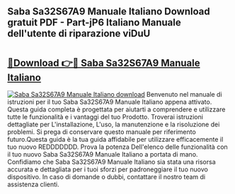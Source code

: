 ## Saba Sa32S67A9 Manuale Italiano Download gratuit PDF - Part-jP6 Italiano Manuale dell'utente di riparazione viDuU

# <h2><a href="http://dfdmos.blite.top/?on=Saba+Sa32S67A9+Manuale+Italiano">🔗Download 👉🔴 Saba Sa32S67A9 Manuale Italiano</a></h2>

[![Saba Sa32S67A9 Manuale Italiano download](https://i.imgur.com/lujVjoI.png)](http://dfdmos.blite.top/?on=Saba+Sa32S67A9+Manuale+Italiano)
Benvenuto nel manuale di istruzioni per il tuo Saba Sa32S67A9 Manuale Italiano appena attivato. Questa guida completa è progettata per aiutarti a comprendere e utilizzare tutte le funzionalità e i vantaggi del tuo Prodotto. Troverai istruzioni dettagliate per L'installazione, L'uso, la manutenzione e la risoluzione dei problemi. Si prega di conservare questo manuale per riferimento futuro.Questa guida è la tua guida affidabile per utilizzare efficacemente il tuo nuovo REDDDDDDD. Prova la potenza Dell'elenco delle funzionalità con il tuo nuovo Saba Sa32S67A9 Manuale Italiano a portata di mano. Confidiamo che Saba Sa32S67A9 Manuale Italiano sia stata una risorsa accurata e dettagliata per i tuoi sforzi per padroneggiare il tuo nuovo dispositivo. In caso di domande o dubbi, contattare il nostro team di assistenza clienti.
